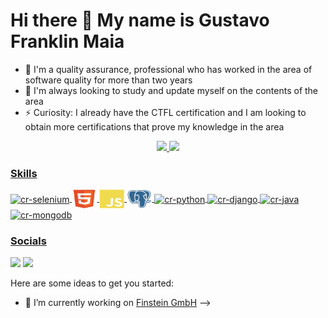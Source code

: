 # Hi there 👋 My name is Gustavo Franklin Maia

- 🔭 I'm a quality assurance, professional who has worked in the area of software quality for more than two years
- 🧠 I'm always looking to study and update myself on the contents of the area
- ⚡ Curiosity: I already have the CTFL certification and I am looking to obtain more certifications that prove my knowledge in the area

<div align="center">
  <a href="https://github.com/GustavoFranklinMaia">
  <img height="180em" src="https://github-readme-stats.vercel.app/api?username=GustavoFranklinMaia&show_icons=true&theme=dracula&include_all_commits=true&count_private=true"/>
  <img height="180em" src="https://github-readme-stats.vercel.app/api/top-langs/?username=GustavoFranklinMaia&layout=compact&langs_count=7&theme=dracula"/>
</div>

  ### Skills
 <div style="display: inline_block">
   <img align="center" alt="cr-selenium" height="30" width="40" src="https://cdn.jsdelivr.net/gh/devicons/devicon/icons/selenium/selenium-original.svg" />
   <img align="center" alt="cr-HTML" height="30" width="40" src="https://raw.githubusercontent.com/devicons/devicon/master/icons/html5/html5-original.svg">
   <img align="center" alt="cr-javascript" height="30" width="40" src="https://raw.githubusercontent.com/devicons/devicon/master/icons/javascript/javascript-plain.svg">         
   <img align="center" alt="cr-postgresql" height="30" width="40" src="https://raw.githubusercontent.com/devicons/devicon/master/icons/postgresql/postgresql-plain.svg">
   <img align="center" alt="cr-python" height="30" width="40"  src="https://cdn.jsdelivr.net/gh/devicons/devicon/icons/python/python-original.svg" />
   <img align="center" alt="cr-django" height="30" width="40" src="https://cdn.jsdelivr.net/gh/devicons/devicon/icons/django/django-plain.svg" />
   <img align="center" alt="cr-java" height="30" width="40" src="https://cdn.jsdelivr.net/gh/devicons/devicon/icons/java/java-original.svg" />
   <img align="center" alt="cr-mongodb" height="30" width="40" src="https://cdn.jsdelivr.net/gh/devicons/devicon/icons/mongodb/mongodb-original-wordmark.svg" />
   
</div>

  ### Socials

<div>
  <a href = "mailto:gustavo.franklin.maia@gmail.com"><img src="https://img.shields.io/badge/Gmail-D14836?style=for-the-badge&logo=gmail&logoColor=white" target="_blank"></a>
  <a href="https://www.linkedin.com/in/gustavo-franklin-maia-24955b187/" target="_blank"><img src="https://img.shields.io/badge/-LinkedIn-%230077B5?style=for-the-badge&logo=linkedin&logoColor=white" target="_blank"></a>   
</div>

Here are some ideas to get you started:

- 🔭 I’m currently working on [Finstein GmbH](https://www.finstein.de/home)
-->
